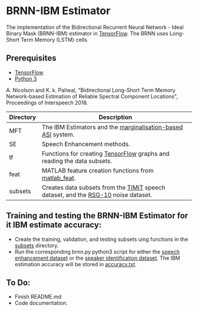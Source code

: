 # BRNN-IBM Estimator
The implementation of the Bidirectional Recurrent Neural Network - Ideal Binary Mask (BRNN-IBM) estimator in [TensorFlow](https://www.tensorflow.org/). The BRNN uses Long-Short Term Memory (LSTM) cells. 

## Prerequisites
* [TensorFlow](https://www.tensorflow.org/)
* [Python 3](https://www.python.org/)


A. Nicolson and K. k. Paliwal, "Bidirectional Long-Short Term Memory Network-based Estimation of Reliable Spectral Component Locations", Proceedings of Interspeech 2018.

Directory | Description
--------| -----------  
MFT | The IBM Estimators and the [marginalisation-based ASI](https://maxwell.ict.griffith.edu.au/spl/publications/papers/icsps17_aaron.pdf) system.
SE | Speech Enhancement methods.
tf | Functions for creating [TensorFlow](https://www.tensorflow.org/) graphs and reading the data subsets.
feat | MATLAB feature creation functions from [matlab_feat](https://github.com/anicolson/matlab_feat).
subsets | Creates data subsets from the [TIMIT](https://catalog.ldc.upenn.edu/ldc93s1) speech dataset, and the [RSG-10](https://catalog.ldc.upenn.edu/ldc93s1http://www.steeneken.nl/wp-content/uploads/2014/04/RSG-10_Noise-data-base.pdf) noise dataset.

## Training and testing the BRNN-IBM Estimator for it IBM estimate accuracy:
* Create the training, validation, and testing subsets uing functions in the [subsets](https://github.com/anicolson/bidirectional_2018/tree/master/subsets) directory.
* Run the corresponding brnn.py python3 script for either the [speech enhancement dataset](https://github.com/anicolson/bidirectional_2018/tree/master/MFT/IBM/IBM_hat/BRNN/SE/TIMIT/MAG/brnn.py) or the [speaker identification dataset](https://github.com/anicolson/bidirectional_2018/blob/master/MFT/IBM/IBM_hat/BRNN/SI/TIMIT/LSSE/brnn.py). The IBM estimation accuracy will be stored in [accuracy.txt](https://github.com/anicolson/bidirectional_2018/blob/master/MFT/IBM/IBM_hat/BRNN/SI/TIMIT/LSSE/accuracy.txt).

## To Do:
* Finish README.md
* Code documentation.
